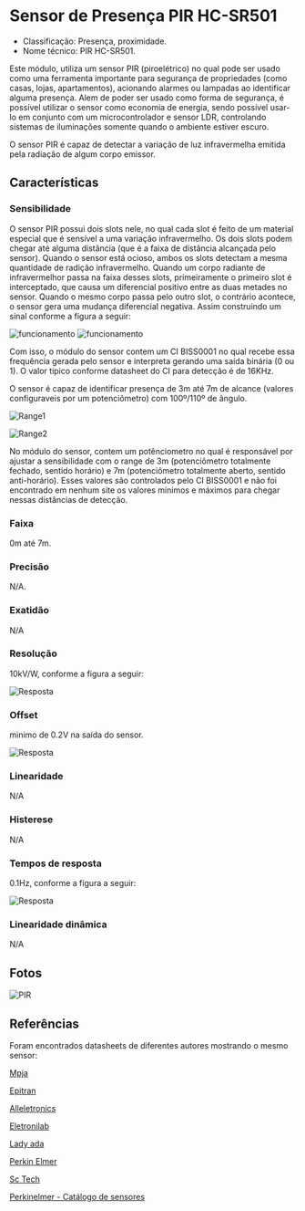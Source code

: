# Sensor de Presença PIR HC-SR501

- Classificação: Presença, proximidade.
- Nome técnico: PIR HC-SR501.

Este módulo, utiliza um sensor PIR (piroelétrico) no qual pode ser usado como uma ferramenta importante para segurança de propriedades (como casas, lojas, apartamentos), acionando alarmes ou lampadas ao identificar alguma presença. Alem de poder ser usado como forma de segurança, é possível utilizar o sensor como economia de energia, sendo possível usar-lo em conjunto com um microcontrolador e sensor LDR, controlando sistemas de iluminações somente quando o ambiente estiver escuro.

O sensor PIR é capaz de detectar a variação de luz infravermelha emitida pela radiação de algum corpo emissor.

## Características

### Sensibilidade

O sensor PIR possui dois slots nele, no qual cada slot é feito de um material especial que é sensível a uma variação infravermelho. Os dois slots podem chegar até alguma distância (que é a faixa de distância alcançada pelo sensor). Quando o sensor está ocioso, ambos os slots detectam a mesma quantidade de radição infravermelho. Quando um corpo radiante de infravermelhor passa na faixa desses slots, primeiramente o primeiro slot é interceptado, que causa um diferencial positivo entre as duas metades no sensor. Quando o mesmo corpo passa pelo outro slot, o contrário acontece, o sensor gera uma mudança diferencial negativa. Assim construindo um sinal conforme a figura a seguir:

![funcionamento](imgs/funcionamento.JPG)
![funcionamento](imgs/range.jpg)

Com isso, o módulo do sensor contem um CI BISS0001 no qual recebe essa frequência gerada pelo sensor e interpreta gerando uma saída binária (0 ou 1). O valor tipico conforme datasheet do CI para detecção é de 16KHz.

O sensor é capaz de identificar presença de 3m até 7m de alcance (valores configuraveis por um potenciômetro) com 100º/110º de ângulo.

![Range1](imgs/range.jpg)

![Range2](imgs/range2.jpg)

No módulo do sensor, contem um potênciometro no qual é responsável por ajustar a sensibilidade com o range de 3m (potenciômetro totalmente fechado, sentido horário) e 7m (potenciômetro totalmente aberto, sentido anti-horário). Esses valores são controlados pelo CI BISS0001 e não foi encontrado em nenhum site os valores minimos e máximos para chegar nessas distâncias de detecção.

### Faixa

0m até 7m.

### Precisão

N/A.

### Exatidão

N/A

### Resolução

10kV/W, conforme a figura a seguir:

![Resposta](imgs/response.JPG)

### Offset

minimo de 0.2V na saída do sensor.

![Resposta](imgs/response.jpg)

### Linearidade

N/A

### Histerese

N/A

### Tempos de resposta

0.1Hz, conforme a figura a seguir:

![Resposta](imgs/response.jpg)

### Linearidade dinâmica

N/A

## Fotos

![PIR](imgs/pir.jpg)

## Referências

Foram encontrados datasheets de diferentes autores mostrando o mesmo sensor:

[Mpja](https://www.mpja.com/download/31227sc.pdf)

[Epitran](https://www.epitran.it/ebayDrive/datasheet/44.pdf)

[Alleletronics](https://www.allelectronics.com/mas_assets/media/allelectronics2018/spec/PIR-7.pdf)

[Eletronilab](https://electronilab.co/wp-content/uploads/2013/12/HC-SR501.pdf)

[Lady ada](https://cdn-learn.adafruit.com/downloads/pdf/pir-passive-infrared-proximity-motion-sensor.pdf)

[Perkin Elmer](http://pdf.datasheetcatalog.com/datasheet/perkinelmer/LHI778.pdf)

[Sc Tech](https://win.adrirobot.it/datasheet/speciali/pdf/BISS0001.pdf)

[Perkinelmer - Catálogo de sensores](https://www.perkinelmer.com/PDFs/Downloads/CAT_SensorsAndEmittersInfraredSensing.pdf)
